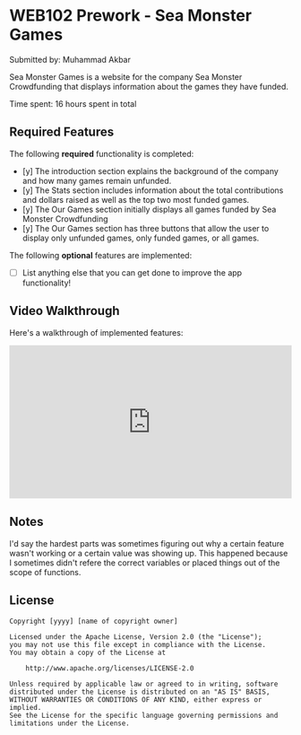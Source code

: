# WEB102 Prework - Sea Monster Games

Submitted by: Muhammad Akbar

Sea Monster Games is a website for the company Sea Monster Crowdfunding that displays information about the games they have funded.

Time spent: 16 hours spent in total

## Required Features

The following **required** functionality is completed:

* [y] The introduction section explains the background of the company and how many games remain unfunded.
* [y] The Stats section includes information about the total contributions and dollars raised as well as the top two most funded games.
* [y] The Our Games section initially displays all games funded by Sea Monster Crowdfunding
* [y] The Our Games section has three buttons that allow the user to display only unfunded games, only funded games, or all games.

The following **optional** features are implemented:

* [ ] List anything else that you can get done to improve the app functionality!

## Video Walkthrough

Here's a walkthrough of implemented features:

<div style="position: relative; padding-bottom: 54.21686746987952%; height: 0;"><iframe src="https://www.loom.com/embed/b5bd1a7c4f7a4215a3bf487a1b63a333?sid=48962544-c523-40f6-8d7f-5222328491b6" frameborder="0" webkitallowfullscreen mozallowfullscreen allowfullscreen style="position: absolute; top: 0; left: 0; width: 100%; height: 100%;"></iframe></div>

## Notes

I'd say the hardest parts was sometimes figuring out why a certain feature wasn't working or a certain value was showing up. This happened because I sometimes didn't refere the correct variables or placed things out of the scope of functions. 

## License

    Copyright [yyyy] [name of copyright owner]

    Licensed under the Apache License, Version 2.0 (the "License");
    you may not use this file except in compliance with the License.
    You may obtain a copy of the License at

        http://www.apache.org/licenses/LICENSE-2.0

    Unless required by applicable law or agreed to in writing, software
    distributed under the License is distributed on an "AS IS" BASIS,
    WITHOUT WARRANTIES OR CONDITIONS OF ANY KIND, either express or implied.
    See the License for the specific language governing permissions and
    limitations under the License.
